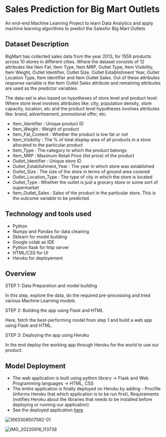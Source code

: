 # Sales Prediction for Big Mart Outlets

An end-end Machine Learning Project to learn Data Analytics and apply machine learning algorithms to predict the Salesfor Big Mart Outlets


Dataset Description
------------------------------------------------------

BigMart has collected sales data from the year 2013, for 1559 products across 10 stores in different cities. Where the dataset consists of 12 attributes like Item Fat, Item Type, Item MRP, Outlet Type, Item Visibility, Item Weight, Outlet Identifier, Outlet Size, Outlet Establishment Year, Outlet Location Type, Item Identifier and Item Outlet Sales. Out of these attributes response variable is the Item Outlet Sales attribute and remaining attributes are used as the predictor variables.

The data-set is also based on hypotheses of store level and product level. Where store level involves attributes like: city, population density, store capacity, location, etc and the product level hypotheses involves attributes like: brand, advertisement, promotional offer, etc.

* Item_Identifier : Unique product ID
* Item_Weight : Weight of product
* Item_Fat_Content : Whether the product is low fat or not
* Item_Visibility : The % of total display area of all products in a store allocated to the particular product
* Item_Type : The category to which the product belongs
* Item_MRP : Maximum Retail Price (list price) of the product
* Outlet_Identifier : Unique store ID
* Outlet_Establishment_Year : The year in which store was established
* Outlet_Size : The size of the store in terms of ground area covered
* Outlet_Location_Type : The type of city in which the store is located
* Outlet_Type : Whether the outlet is just a grocery store or some sort of supermarket
* Item_Outlet_Sales : Sales of the product in the particular store. This is the outcome variable to be predicted.



Technology and tools used
------------------------------------------------------------------------------------
 
 * Python
 * Numpy and Pandas for data cleaning
 * Sklearn for model building
 * Google colab as IDE
 * Python flask for http server
 * HTML/CSS for UI
 * Heroku for deployement


Overview
----------

STEP 1: Data Preparation and model building

In this step, explore the data, do the required pre-processing and tried various Machine Learning models

STEP 2: Building the app using Flask and HTML

Here, fetch the best-performing model from step 1 and build a web app using Flask and HTML.

STEP 3: Deploying the app using Heroku

In the end deploy the working app through Heroku for the world to use our product.
  


Model Deployment
--------------------

* The web application is built using python library -> Flask and Web Programming languages -> HTML, CSS
* The entire application is finally deployed on Heroku by adding - Procfile (informs Heroku that which application is to be run first), Requirements         (notifies Heroku about the libraries that needs to be installed before deploying or running our application)
* See the deployed application [here](https://big-mart-sales-pred.herokuapp.com/)

![1663308507582-01](https://user-images.githubusercontent.com/108679625/190569160-0c9c6871-34b9-488f-98ed-3418a062f555.jpeg)


![IMG_20220916_113738](https://user-images.githubusercontent.com/108679625/190569495-d83e3c4d-aba9-4b51-8ffc-22037b34d9cf.png)



